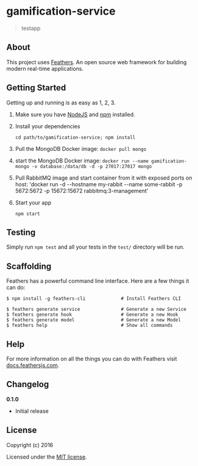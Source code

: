 # gamification-service

> testapp

## About

This project uses [Feathers](http://feathersjs.com). An open source web framework for building modern real-time applications.

## Getting Started

Getting up and running is as easy as 1, 2, 3.

1. Make sure you have [NodeJS](https://nodejs.org/) and [npm](https://www.npmjs.com/) installed.
2. Install your dependencies

    ```
    cd path/to/gamification-service; npm install
    ```

3. Pull the MongoDB Docker image: `docker pull mongo`
4. start the MongoDB Docker image: `docker run --name gamification-mongo -v database:/data/db -d -p 27017:27017 mongo`

5. Pull RabbitMQ image and start container from it with exposed ports on host: 'docker run -d --hostname my-rabbit --name some-rabbit -p 5672:5672 -p 15672:15672 rabbitmq:3-management'

6. Start your app

    ```
    npm start
    ```

## Testing

Simply run `npm test` and all your tests in the `test/` directory will be run.

## Scaffolding

Feathers has a powerful command line interface. Here are a few things it can do:

```
$ npm install -g feathers-cli             # Install Feathers CLI

$ feathers generate service               # Generate a new Service
$ feathers generate hook                  # Generate a new Hook
$ feathers generate model                 # Generate a new Model
$ feathers help                           # Show all commands
```

## Help

For more information on all the things you can do with Feathers visit [docs.feathersjs.com](http://docs.feathersjs.com).

## Changelog

__0.1.0__

- Initial release

## License

Copyright (c) 2016

Licensed under the [MIT license](LICENSE).
